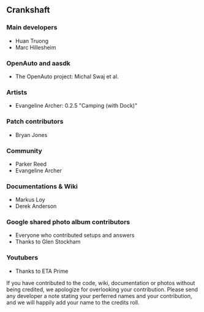 ## Crankshaft

### Main developers
- Huan Truong
- Marc Hillesheim

### OpenAuto and aasdk
- The OpenAuto project: Michal Swaj et al.

### Artists
- Evangeline Archer: 0.2.5 "Camping (with Dock)"

### Patch contributors
- Bryan Jones

### Community
- Parker Reed
- Evangeline Archer

### Documentations & Wiki
- Markus Loy
- Derek Anderson

### Google shared photo album contributors
- Everyone who contributed setups and answers
- Thanks to Glen Stockham

### Youtubers
- Thanks to ETA Prime

If you have contributed to the code, wiki, documentation or photos without being credited, we apologize for overlooking your contribution. Please send any developer a note stating your perferred names and your contribution, and we will happily add your name to the credits roll.
